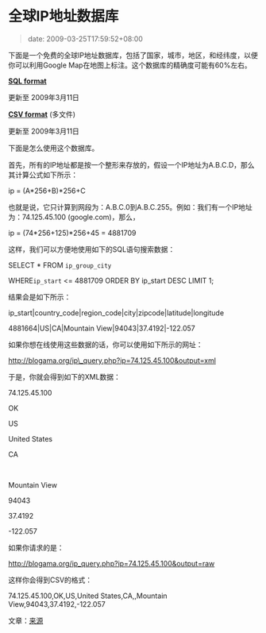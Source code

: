 # 全球IP地址数据库
>date: 2009-03-25T17:59:52+08:00


下面是一个免费的全球IP地址数据库，包括了国家，城市，地区，和经纬度，以便你可以利用Google Map在地图上标注。这个数据库的精确度可能有60%左右。


[**SQL format**](http://www.blogama.org/ipinfodb.sql.bz2)  

更新至 2009年3月11日


[**CSV format**](http://www.blogama.org/ipinfodb_csv.zip) (多文件)  

更新至 2009年3月11日


下面是怎么使用这个数据库。



首先，所有的IP地址都是按一个整形来存放的，假设一个IP地址为A.B.C.D，那么其计算公式如下所示：


ip = (A\*256+B)\*256+C


也就是说，它只计算到网段为：A.B.C.0到A.B.C.255。例如：我们有一个IP地址为：74.125.45.100 (google.com)，那么，


ip = (74\*256+125)\*256+45 = 4881709


这样，我们可以方便地使用如下的SQL语句搜索数据：


SELECT \* FROM `ip_group_city`  

WHERE`ip_start` <= 4881709 ORDER BY ip\_start DESC LIMIT 1;


结果会是如下所示：


ip\_start|country\_code|region\_code|city|zipcode|latitude|longitude  

4881664|US|CA|Mountain View|94043|37.4192|-122.057


如果你想在线使用这些数据的话，你可以使用如下所示的网址：


http://blogama.org/ip\_query.php?ip=74.125.45.100&output=xml


于是，你就会得到如下的XML数据：


<?xml version=“1.0” encoding=“UTF-8”?>  

<Response>  

<Ip>74.125.45.100</Ip>  

<Status>OK</Status>  

<CountryCode>US</CountryCode>  

<CountryName>United States</CountryName>  

<RegionCode>CA</RegionCode>  

   

<RegionName></RegionName>  

<City>Mountain View</City>  

<ZipPostalCode>94043</ZipPostalCode>  

<Latitude>37.4192</Latitude>  

<Longitude>-122.057</Longitude>  

</Response>


如果你请求的是：


<http://blogama.org/ip_query.php?ip=74.125.45.100&output=raw>


这样你会得到CSV的格式：


74.125.45.100,OK,US,United States,CA,,Mountain View,94043,37.4192,-122.057


文章：[来源](http://blogama.org/node/58)


